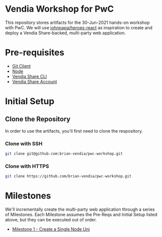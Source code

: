 # Vendia Workshop for PwC

This repository stores artifacts for the 30-Jun-2021 hands-on workshop with PwC.  We will use [johnpapa/heroes-react](https://github.com/johnpapa/heroes-react) as inspiration to create and deploy a Vendia Share-backed, multi-party web application.

# Pre-requisites

* [Git Client](https://git-scm.com/downloads)
* [Node](https://nodejs.org/en/download/)
* [Vendia Share CLI](https://vendia.net/docs/share/cli)
* [Vendia Share Account](https://share.vendia.net/signup)

# Initial Setup

## Clone the Repository

In order to use the artifacts, you'll first need to clone the respository.

### Clone with SSH

```bash
git clone git@github.com:brian-vendia/pwc-workshop.git
```

### Clone with HTTPS

```bash
git clone https://github.com/brian-vendia/pwc-workshop.git
```

# Milestones
We'll incrementally create the multi-party web application through a series of Milestones.  Each Milestone assumes the Pre-Reqs and Initial Setup listed above, but they can be executed out of order.
* [Milestone 1 - Create a Single Node Uni](/README-Milestone1.md)

